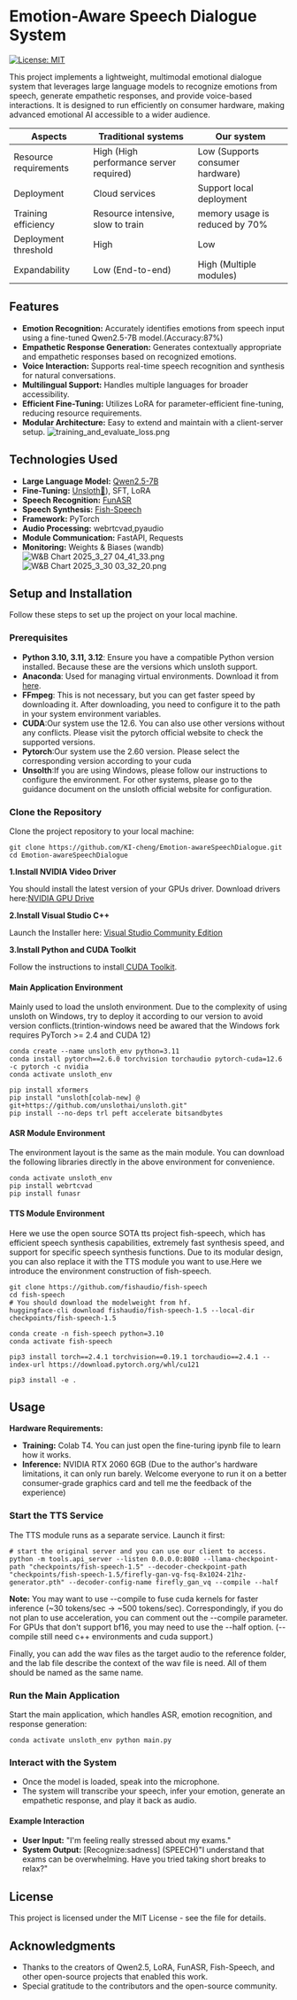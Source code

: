 # Emotion-Aware Speech Dialogue System

[![License: MIT](https://img.shields.io/badge/License-MIT-yellow.svg)](https://opensource.org/licenses/MIT)

This project implements a lightweight, multimodal emotional dialogue system that leverages large language models to recognize emotions from speech, generate empathetic responses, and provide voice-based interactions. It is designed to run efficiently on consumer hardware, making advanced emotional AI accessible to a wider audience.

| **Aspects**           | **Traditional systems**                  | **Our system**                     |
| --------------------- | ---------------------------------------- | ---------------------------------- |
| Resource requirements | High  (High performance server required) | Low   (Supports consumer hardware) |
| Deployment            | Cloud services                           | Support local deployment           |
| Training efficiency   | Resource intensive, slow to train        | memory usage is reduced by 70%     |
| Deployment threshold  | High                                     | Low                                |
| Expandability         | Low (End-to-end)                         | High (Multiple modules)            |

## Features

- **Emotion Recognition:** Accurately identifies emotions from speech input using a fine-tuned Qwen2.5-7B model.(Accuracy:87%)
- **Empathetic Response Generation:** Generates contextually appropriate and empathetic responses based on recognized emotions.
- **Voice Interaction:** Supports real-time speech recognition and synthesis for natural conversations.
- **Multilingual Support:** Handles multiple languages for broader accessibility.
- **Efficient Fine-Tuning:** Utilizes LoRA for parameter-efficient fine-tuning, reducing resource requirements.
- **Modular Architecture:** Easy to extend and maintain with a client-server setup.
![training_and_evaluate_loss.png](fine_turning%2Ftraining_and_evaluate_loss.png)

## Technologies Used

- **Large Language Model:** [Qwen2.5-7B](https://github.com/QwenLM/Qwen2.5)
- **Fine-Tuning:**  [Unsloth🦥](https://github.com/unslothai/unsloth)), SFT, LoRA 
- **Speech Recognition:** [FunASR](https://github.com/modelscope/FunASR)
- **Speech Synthesis:** [Fish-Speech](https://github.com/fishaudio/fish-speech)
- **Framework:** PyTorch
- **Audio Processing:** webrtcvad,pyaudio
- **Module Communication:** FastAPI, Requests
- **Monitoring:** Weights & Biases (wandb)
![W&B Chart 2025_3_27 04_41_33.png](fine_turning%2FW%26B%20Chart%202025_3_27%2004_41_33.png)
![W&B Chart 2025_3_30 03_32_20.png](fine_turning%2FW%26B%20Chart%202025_3_30%2003_32_20.png)

## Setup and Installation

Follow these steps to set up the project on your local machine.

### Prerequisites

- **Python 3.10, 3.11, 3.12**: Ensure you have a compatible Python version installed. Because these are the versions which unsloth support.
- **Anaconda**: Used for managing virtual environments. Download it from [here](https://www.anaconda.com/products/distribution).
- **FFmpeg**: This is not necessary, but you can get faster speed by downloading it. After downloading, you need to configure it to the path in your system environment variables.
- **CUDA**:Our system use the 12.6. You can also use other versions without any conflicts. Please visit the pytorch official website to check the supported versions.
- **Pytorch**:Our system use the 2.60 version. Please select the corresponding version according to your cuda
- **Unsolth**:If you are using Windows, please follow our instructions to configure the environment. For other systems, please go to the guidance document on the unsloth official website for configuration.

### Clone the Repository

Clone the project repository to your local machine:

```
git clone https://github.com/KI-cheng/Emotion-awareSpeechDialogue.git 
cd Emotion-awareSpeechDialogue
```
**1.Install NVIDIA Video Driver**

You should install the latest version of your GPUs driver. Download drivers here:[NVIDIA GPU Drive](https://www.nvidia.com/en-us/drivers/)

**2.Install Visual Studio C++**

Launch the Installer here:  [Visual Studio Community Edition](https://visualstudio.microsoft.com/zh-hans/vs/community/)

**3.Install Python and CUDA Toolkit**

Follow the instructions to install[ CUDA Toolkit](https://developer.nvidia.com/cuda-toolkit-archive).


#### Main Application Environment

Mainly used to load the unsloth environment. Due to the complexity of using unsloth on Windows, try to deploy it according to our version to avoid version conflicts.(trintion-windows need be awared that the Windows fork requires PyTorch >= 2.4 and CUDA 12)

```
conda create --name unsloth_env python=3.11
conda install pytorch==2.6.0 torchvision torchaudio pytorch-cuda=12.6 -c pytorch -c nvidia
conda activate unsloth_env

pip install xformers
pip install "unsloth[colab-new] @ git+https://github.com/unslothai/unsloth.git"
pip install --no-deps trl peft accelerate bitsandbytes
```

#### ASR Module Environment

The environment layout is the same as the main module. You can download the following libraries directly in the above environment for convenience.
```
conda activate unsloth_env
pip install webrtcvad
pip install funasr
```

#### TTS Module Environment
Here we use the open source SOTA tts project fish-speech, which has efficient speech synthesis capabilities, extremely fast synthesis speed, and support for specific speech synthesis functions. Due to its modular design, you can also replace it with the TTS module you want to use.Here we introduce the environment construction of fish-speech.

```
git clone https://github.com/fishaudio/fish-speech
cd fish-speech
# You should download the modelweight from hf.
huggingface-cli download fishaudio/fish-speech-1.5 --local-dir checkpoints/fish-speech-1.5

conda create -n fish-speech python=3.10
conda activate fish-speech

pip3 install torch==2.4.1 torchvision==0.19.1 torchaudio==2.4.1 --index-url https://download.pytorch.org/whl/cu121

pip3 install -e .
```


## Usage
**Hardware Requirements:**

- **Training:** Colab T4. You can just open the fine-turing ipynb file to learn how it works.
- **Inference:** NVIDIA RTX 2060 6GB (Due to the author's hardware limitations, it can only run barely. Welcome everyone to run it on a better consumer-grade graphics card and tell me the feedback of the experience)

### Start the TTS Service

The TTS module runs as a separate service. Launch it first:

```
# start the original server and you can use our client to access.
python -m tools.api_server --listen 0.0.0.0:8080 --llama-checkpoint-path "checkpoints/fish-speech-1.5" --decoder-checkpoint-path "checkpoints/fish-speech-1.5/firefly-gan-vq-fsq-8x1024-21hz-generator.pth" --decoder-config-name firefly_gan_vq --compile --half
```
**Note:** You may want to use --compile to fuse cuda kernels for faster inference (~30 tokens/sec -> ~500 tokens/sec).
Correspondingly, if you do not plan to use acceleration, you can comment out the --compile parameter.
For GPUs that don't support bf16, you may need to use the --half option.
(--compile still need c++ environments and cuda support.)

Finally, you can add the wav files as the target audio to the reference folder,  and the lab file describe the context of the wav file is need. All of them should be named as the same name.

### Run the Main Application

Start the main application, which handles ASR, emotion recognition, and response generation:

```
conda activate unsloth_env python main.py
```

### Interact with the System

- Once the model is loaded, speak into the microphone.
- The system will transcribe your speech, infer your emotion, generate an empathetic response, and play it back as audio.

#### Example Interaction

- **User Input:** "I'm feeling really stressed about my exams."
- **System Output:** [Recognize:sadness] (SPEECH)"I understand that exams can be overwhelming. Have you tried taking short breaks to relax?"


## License

This project is licensed under the MIT License - see the  file for details.

## Acknowledgments

- Thanks to the creators of Qwen2.5, LoRA, FunASR, Fish-Speech, and other open-source projects that enabled this work.
- Special gratitude to the contributors and the open-source community.